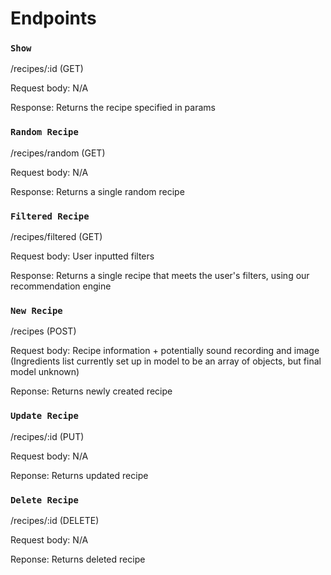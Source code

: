 # Endpoints

### `Show`
/recipes/:id (GET)

Request body: N/A

Response: Returns the recipe specified in params

### `Random Recipe`
/recipes/random (GET)

Request body: N/A

Response: Returns a single random recipe

### `Filtered Recipe`
/recipes/filtered (GET)

Request body: User inputted filters

Response: Returns a single recipe that meets the user's filters, using our recommendation engine

### `New Recipe`
/recipes (POST)

Request body: Recipe information + potentially sound recording and image (Ingredients list currently set up in model to be an array of objects, but final model unknown)

Reponse: Returns newly created recipe

### `Update Recipe`
/recipes/:id (PUT)

Request body: N/A

Reponse: Returns updated recipe

### `Delete Recipe`
/recipes/:id (DELETE)

Request body: N/A

Reponse: Returns deleted recipe